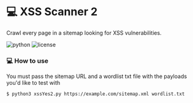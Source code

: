 # :computer: XSS Scanner 2

Crawl every page in a sitemap looking for XSS vulnerabilities.

![python](https://img.shields.io/badge/python-3.x-green.svg) ![license](https://img.shields.io/badge/License-GPLv3-brightgreen.svg)

### :computer: How to use

You must pass the sitemap URL and a wordlist txt file with the payloads you'd like to test with

`$ python3 xssYes2.py https://example.com/sitemap.xml wordlist.txt`